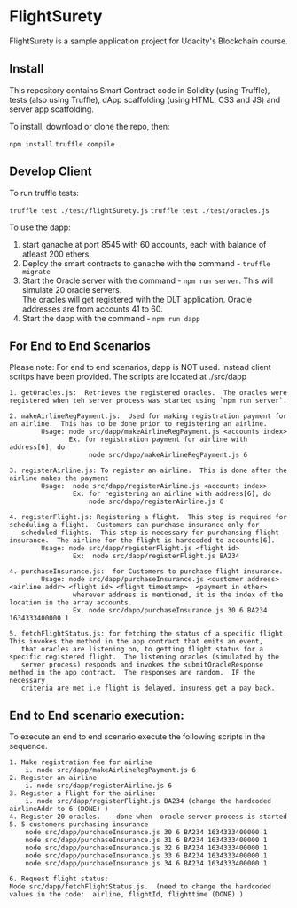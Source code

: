 # FlightSurety

FlightSurety is a sample application project for Udacity's Blockchain course.

## Install

This repository contains Smart Contract code in Solidity (using Truffle), tests (also using Truffle), dApp scaffolding (using HTML, CSS and JS) and server app scaffolding.

To install, download or clone the repo, then:

`npm install`
`truffle compile`

## Develop Client

To run truffle tests:

`truffle test ./test/flightSurety.js`
`truffle test ./test/oracles.js`

To use the dapp:

1. start ganache at port 8545 with 60 accounts, each with balance of atleast 200 ethers.
2. Deploy the smart contracts to ganache with the command - `truffle migrate`
3. Start the Oracle server with the command - `npm run server`.  This will simulate 20 oracle servers.  
   The oracles will get registered with the DLT application.  Oracle addresses are from accounts 41 to 60.
4. Start the dapp with the command - `npm run dapp`

For End to End Scenarios
----------------------
Please note:  For end to end scenarios,  dapp is NOT used.  Instead client scritps have been provided.  The scripts are located at ./src/dapp

    1. getOracles.js:  Retrieves the registered oracles.  The oracles were registered when teh server process was started using `npm run server`.
                       
    2. makeAirlineRegPayment.js:  Used for making registration payment for an airline.  This has to be done prior to registering an airline.
            Usage: node src/dapp/makeAirlineRegPayment.js <accounts index>
                   Ex. for registration payment for airline with address[6], do
                        node src/dapp/makeAirlineRegPayment.js 6

    3. registerAirline.js: To register an airline.  This is done after the airline makes the payment
            Usage: 	node src/dapp/registerAirline.js <accounts index>
                    Ex. for registering an airline with address[6], do
                        node src/dapp/registerAirline.js 6

    4. registerFlight.js: Registering a flight.  This step is required for scheduling a flight.  Customers can purchase insurance only for
       scheduled flights.  This step is necessary for purchansing flight insurance.  The airline for the flight is hardcoded to accounts[6].
            Usage: node src/dapp/registerFlight.js <flight id>
                    Ex:  node src/dapp/registerFlight.js BA234

    4. purchaseInsurance.js:  for Customers to purchase flight insurance.
            Usage: node src/dapp/purchaseInsurance.js <customer address> <airline addr> <flight id> <flight timestamp>  <payment in ether>
                    wherever address is mentioned, it is the index of the location in the array accounts.
                    Ex. node src/dapp/purchaseInsurance.js 30 6 BA234 1634333400000 1

    5. fetchFlightStatus.js: for fetching the status of a specific flight.  This invokes the method in the app contract that emits an event,       
       that oracles are listening on, to getting flight status for a specific registered flight.  The listening oracles (simulated by the 
       server process) responds and invokes the submitOracleResponse method in the app contract.  The responses are random.  IF the necessary
       criteria are met i.e flight is delayed, insuress get a pay back.

End to End scenario execution:
------------------------------
To execute an end to end scenario execute the following scripts in the sequence.

	1. Make registration fee for airline
		i. node src/dapp/makeAirlineRegPayment.js 6
	2. Register an airline
		i. node src/dapp/registerAirline.js 6
	3. Register a flight for the airline:
		i. node src/dapp/registerFlight.js BA234 (change the hardcoded airlineAddr to 6 (DONE) )
	4. Register 20 oracles.  - done when  oracle server process is started
	5. 5 customers purchasing insurance
		node src/dapp/purchaseInsurance.js 30 6 BA234 1634333400000 1
		node src/dapp/purchaseInsurance.js 31 6 BA234 1634333400000 1
		node src/dapp/purchaseInsurance.js 32 6 BA234 1634333400000 1
		node src/dapp/purchaseInsurance.js 33 6 BA234 1634333400000 1
		node src/dapp/purchaseInsurance.js 34 6 BA234 1634333400000 1
		
	6. Request flight status:
	Node src/dapp/fetchFlightStatus.js.  (need to change the hardcoded values in the code:  airline, flightId, flighttime (DONE) )




    
